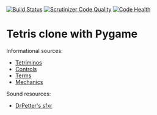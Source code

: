 [![Build Status](https://scrutinizer-ci.com/g/fpietka/py-tetris/badges/build.png?b=master)](https://scrutinizer-ci.com/g/fpietka/py-tetris/build-status/master) [![Scrutinizer Code Quality](https://scrutinizer-ci.com/g/fpietka/py-tetris/badges/quality-score.png?b=master)](https://scrutinizer-ci.com/g/fpietka/py-tetris/?branch=master) [![Code Health](https://landscape.io/github/fpietka/py-tetris/master/landscape.svg?style=flat)](https://landscape.io/github/fpietka/py-tetris/master)

# Tetris clone with Pygame

Informational sources:
* [Tetriminos](http://strategywiki.org/wiki/Tetris_Party/Tetriminos)
* [Controls](http://www.tetrisfriends.com/help/tips_appendix.php#controls)
* [Terms](http://www.tetrisfriends.com/help/tips_appendix.php#tetristerminology)
* [Mechanics](http://meatfighter.com/nintendotetrisai/)

Sound resources:
* [DrPetter's sfxr](http://www.drpetter.se/project_sfxr.html)
